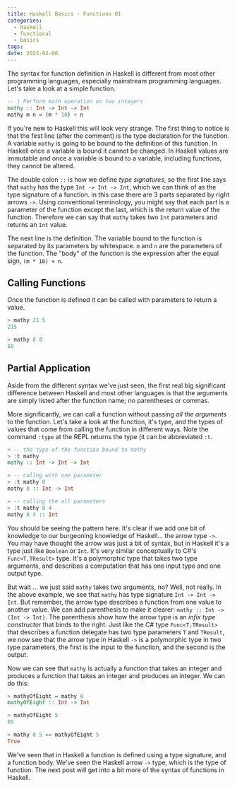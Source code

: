 ```yaml
---
title: Haskell Basics - Functions 01
categories:
  - haskell
  - functional
  - basics
tags:
date: 2023-02-06
---
```

The syntax for function definition in Haskell is different from most other programming languages, especially mainstream programming languages. Let's take a look at a simple function.

```haskell
-- | Perform math operation on two integers
mathy :: Int -> Int -> Int
mathy m n = (m * 10) + n
```

If you're new to Haskell this will look very strange. The first thing to notice is that the first line (after the comment) is the type declaration for the function. A variable `mathy` is going to be bound to the definition of this function. In Haskell once a variable is bound it cannot be changed. In Haskell values are immutable and once a variable is bound to a variable, including functions, they cannot be altered.

The double colon `::` is how we define _type signatures_, so the first line says that `mathy` has the type `Int -> Int -> Int`, which we can think of as the type signature of a function. in this case there are 3 parts separated by right arrows `->`. Using conventional terminology, you might say that each part is a parameter of the function except the last, which is the return value of the function. Therefore we can say that `mathy` takes two `Int` parameters and returns an `Int` value.

The next line is the definition. The variable bound to the function is separated by its parameters by whitespace. `m` and `n` are the parameters of the function. The "body" of the function is the expression after the equal sign, `(m * 10) + n`.

## Calling Functions
Once the function is defined it can be called with parameters to return a value. 
```haskell
> mathy 21 5
215

> mathy 8 8
88
```

## Partial Application
Aside from the different syntax we've just seen, the first real big significant difference between Haskell and most other languages is that the arguments are simply listed after the function name; no parentheses or commas.

More significantly, we can call a function without passing _all the arguments_ to the function. Let's take a look at the function, it's type, and the types of values that come from calling the function in different ways. Note the command `:type` at the REPL returns the type (it can be abbreviated `:t`.

```haskell
> -- the type of the function bound to mathy
> :t mathy
mathy :: Int -> Int -> Int

> -- callng with one parameter
> :t mathy 8
mathy 8 :: Int -> Int

> -- calling the all parameters
> :t mathy 8 4
mathy 8 4 :: Int
```

You should be seeing the pattern here. It's clear if we add one bit of knowledge to our burgeoning knowledge of Haskell... the arrow type `->`. You may have thought the arrow was just a bit of syntax, but in Haskell it's a type just like `Boolean` or `Int`.  It's very similar conceptually to C#'s `Func<T,TResult>` type. It's a polymorphic type that takes two type arguments, and describes a computation that has one input type and one output type.

But wait ... we just said `mathy` takes two arguments, no? Well, not really. In the above example, we see that `mathy` has type signature `Int -> Int -> Int`. But remember, the arrow type describes a function from one value to another value. We can add parenthesis to make it clearer: `mathy :: Int -> (Int -> Int)`.  The parenthesis show how the arrow type is an _infix type constructor_ that binds to the right. Just like the C# type `Func<T,TResult>` that describes a function delegate has two type parameters `T` and `TResult`, we now see that the arrow type in Haskell `->` is a polymorphic type in two type parameters, the first is the input to the function, and the second is the output. 

Now we can see that `mathy` is actually a function that takes an integer and produces a function that takes an integer and produces an integer. We can do this:

```Haskell
> mathyOfEight = mathy 8
mathyOfEight :: Int -> Int

> mathyOfEight 5
85

> mathy 8 5 == mathyOfEight 5
True
```

We've seen that in Haskell a function is defined using a type signature, and a function body. We've seen the Haskell arrow `->` type, which is the type of function. The next post will get into a bit more of the syntax of functions in Haskell.